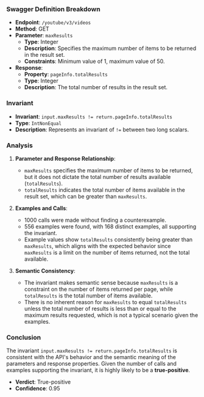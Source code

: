 ### Swagger Definition Breakdown

- **Endpoint**: `/youtube/v3/videos`
- **Method**: GET
- **Parameter**: `maxResults`
  - **Type**: Integer
  - **Description**: Specifies the maximum number of items to be returned in the result set.
  - **Constraints**: Minimum value of 1, maximum value of 50.
- **Response**:
  - **Property**: `pageInfo.totalResults`
  - **Type**: Integer
  - **Description**: The total number of results in the result set.

### Invariant

- **Invariant**: `input.maxResults != return.pageInfo.totalResults`
- **Type**: `IntNonEqual`
- **Description**: Represents an invariant of `!=` between two long scalars.

### Analysis

1. **Parameter and Response Relationship**:
   - `maxResults` specifies the maximum number of items to be returned, but it does not dictate the total number of results available (`totalResults`).
   - `totalResults` indicates the total number of items available in the result set, which can be greater than `maxResults`.

2. **Examples and Calls**:
   - 1000 calls were made without finding a counterexample.
   - 556 examples were found, with 168 distinct examples, all supporting the invariant.
   - Example values show `totalResults` consistently being greater than `maxResults`, which aligns with the expected behavior since `maxResults` is a limit on the number of items returned, not the total available.

3. **Semantic Consistency**:
   - The invariant makes semantic sense because `maxResults` is a constraint on the number of items returned per page, while `totalResults` is the total number of items available.
   - There is no inherent reason for `maxResults` to equal `totalResults` unless the total number of results is less than or equal to the maximum results requested, which is not a typical scenario given the examples.

### Conclusion

The invariant `input.maxResults != return.pageInfo.totalResults` is consistent with the API's behavior and the semantic meaning of the parameters and response properties. Given the number of calls and examples supporting the invariant, it is highly likely to be a **true-positive**.

- **Verdict**: True-positive
- **Confidence**: 0.95
